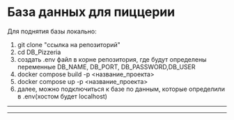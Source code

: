 # База данных для пиццерии
Для поднятия базы локально:
1) git clone "ссылка на репозиторий"
2) cd DB_Pizzeria
3) создать .env файл в корне репозитория, где будут определены переменные DB_NAME, DB_PORT, DB_PASSWORD,DB_USER
3) docker compose build -p <название_проекта>
4) docker compose up -p <название_проекта>
5) далее, можно подключиться к базе по данным, которые определили в .env(хостом будет localhost)
****

____
